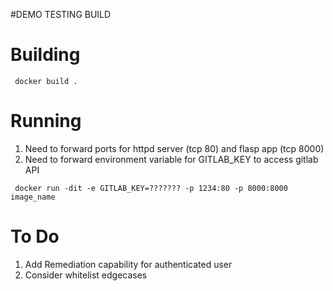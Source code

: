 #DEMO TESTING BUILD

# Building
<code> docker build . </code>

# Running
1. Need to forward ports for httpd server (tcp 80) and flasp app (tcp 8000)
2. Need to forward environment variable for GITLAB_KEY to access gitlab API

<code> docker run -dit -e GITLAB_KEY=??????? -p 1234:80 -p 8000:8000 image_name </code>


# To Do
1. Add Remediation capability for authenticated user
2. Consider whitelist edgecases